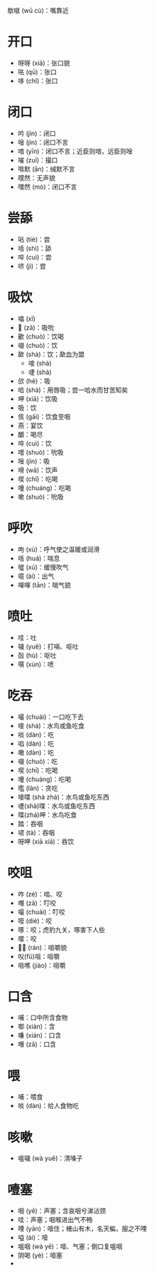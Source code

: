 歍噈 (wū cù)：嘴靠近
# 开口
* 呀呀 (xiā)：张口貌
* 呿 (qū)：张口
* 哆 (chǐ)：张口
# 闭口
* 吟 (jìn)：闭口
* 唫 (jìn)：闭口不言
* 喑 (yīn)：闭口不言；近臣则喑，远臣则唫
* 嗺 (zuī)：撮口
* 啽默 (ān)：缄默不言
* 嗼然：无声貌
* 嘿然 (mò)：闭口不言

# 尝舔
* 呫 (tiè)：尝
* 咶 (shì)：舔
* 啐 (cuì)：尝
* 哜 (jì)：尝

# 吸饮
* 噏 (xī)
* 𠯗 (zā)：吸吮
* 歠 (chuò)：饮喝
* 啜 (chuò)：饮
* 歃 (shà)：饮；歃血为盟
	* 唼 (shà)
	* 啑 (shà)
* 欱 (hē)：吸
* 哈 (shà)：用唇吸；尝一哈水而甘苦知矣
* 呷 (xiā)：饮吸
* 吸：饮
* 侅 (gāi)：饮食至咽
* 燕：宴饮
* 釂：喝尽
* 啐 (cuì)：饮
* 唶 (shuò)：吮吸
* 唫 (jìn)：吸
* 嗗 (wā)：饮声
* 喫 (chī)：吃喝
* 噇 (chuáng)：吃喝
* 嗽 (shuò)：吮吸

# 呼吹
* 呴 (xù)：呼气使之温暖或润滑
* 咶 (huá)：喘息
* 噓 (xū)：缓慢吹气
* 噫 (ài)：出气
* 嘽嘽 (tān)：喘气貌
# 喷吐
* 哇：吐
* 噦 (yuě)：打嗝、呕吐
* 嗀 (hù)：呕吐
* 噀 (xùn)：喷

# 吃吞
* 嘬 (chuài)：一口吃下去
* 唼 (shà)：水鸟或鱼吃食
* 啖 (dàn)：吃
* 啗 (dàn)：吃
* 噉 (dàn)：吃
* 啜 (chuò)：吃
* 喫 (chī)：吃喝
* 噇 (chuáng)：吃喝
* 嚂 (làn)：贪吃
* 唼喋 (shà zhá)：水鸟或鱼吃东西
* 啑(shà)喋：水鸟或鱼吃东西
* 喋(zhá)呷：水鸟吃食
* 踏：吞咽
* 嚃 (tà)：吞咽
* 呀呷 (xiā xiā)：吞饮
# 咬咀
* 咋 (zé)：啮、咬
* 噆 (zā)：叮咬
* 嘬 (chuài)：叮咬
* 咥 (dié)：咬
* 啄：咬；虎豹九关，啄害下人些
* 噬：咬
* 𠯍𠯍 (rán)：咀嚼貌 
* 㕮(fǔ)咀：咀嚼
* 咀噍 (jiào)：咀嚼

# 口含
* 哺：口中所含食物
* 啣 (xián)：含
* 嗛 (xián)：口含
* 噆 (zā)：口含
# 喂
* 哺：喂食
* 啖 (dàn)：给人食物吃
# 咳嗽
* 嗢噦 (wà yuě)：清嗓子
# 噎塞
* 咽 (yē)：声塞；含哀咽兮涕沾颈
* 哇：声塞；咽喉进出气不畅
* 㖶 (yān)：噎住；楮山有木，名天楄，服之不㖶
* 嗌 (ài)：噎
* 嗢咽 (wà yē)：噎、气塞；倒口复嗢咽
* 阴喝 (yè)：噎塞
* 
